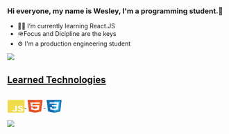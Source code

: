 ### Hi everyone, my name is Wesley, I'm a programming student.👋


- 👨‍💻 I’m currently learning React.JS
- 🪖Focus and Dicipline are the keys
- ⚙️ I'm a production engineering student

<div align="rigth">
  <a href="https://github.com/wesengp">
  <img height="180em" src="https://github-readme-stats.vercel.app/api?username=wesengp&show_icons=true&theme=onedark&include_all_commits=true&count_private=true"/>
</div>

## Learned Technologies <br/>

<div style="display: inline_block"><br>
  <img align="center" alt="wes-Js" height="30" width="40" src="https://raw.githubusercontent.com/devicons/devicon/master/icons/javascript/javascript-plain.svg">
  <img align="center" alt="wes-HTML" height="30" width="40" src="https://raw.githubusercontent.com/devicons/devicon/master/icons/html5/html5-original.svg">
  <img align="center" alt="wes-CSS" height="30" width="40" src="https://raw.githubusercontent.com/devicons/devicon/master/icons/css3/css3-original.svg">
</div>



<div style="display: inline_block"><br>
 <a href="https://www.linkedin.com/in/wesleyfonsecaengp/" target="_blank"><img src="https://img.shields.io/badge/-LinkedIn-%230077B5?style=for-the-badge&logo=linkedin&logoColor=white" target="_blank"></a> 

</div>


